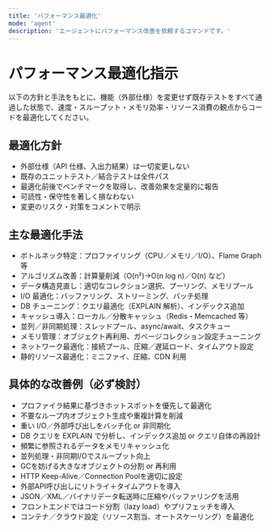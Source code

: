 ```yaml
---
title: 'パフォーマンス最適化'
mode: 'agent'
description: 'エージェントにパフォーマンス改善を依頼するコマンドです。'
---
```


# パフォーマンス最適化指示

以下の方針と手法をもとに、機能（外部仕様）を変更せず既存テストをすべて通過した状態で、速度・スループット・メモリ効率・リソース消費の観点からコードを最適化してください。

## 最適化方針

- 外部仕様（API 仕様、入出力結果）は一切変更しない
- 既存のユニットテスト／結合テストは全件パス
- 最適化前後でベンチマークを取得し、改善効果を定量的に報告
- 可読性・保守性を著しく損なわない
- 変更のリスク・対策をコメントで明示

## 主な最適化手法

- ボトルネック特定：プロファイリング（CPU／メモリ／I/O）、Flame Graph等
- アルゴリズム改善：計算量削減（O(n²)→O(n log n)／O(n) など）
- データ構造見直し：適切なコレクション選択、プーリング、メモリプール
- I/O 最適化：バッファリング、ストリーミング、バッチ処理
- DB チューニング：クエリ最適化（EXPLAIN 解析）、インデックス追加
- キャッシュ導入：ローカル／分散キャッシュ（Redis・Memcached 等）
- 並列／非同期処理：スレッドプール、async/await、タスクキュー
- メモリ管理：オブジェクト再利用、ガベージコレクション設定チューニング
- ネットワーク最適化：接続プール、圧縮／遅延ロード、タイムアウト設定
- 静的リソース最適化：ミニファイ、圧縮、CDN 利用

## 具体的な改善例（必ず検討）

- プロファイラ結果に基づきホットスポットを優先して最適化
- 不要なループ内オブジェクト生成や重複計算を削減
- 重い I/O／外部呼び出しをバッチ化 or 非同期化
- DB クエリを EXPLAIN で分析し、インデックス追加 or クエリ自体の再設計
- 頻繁に参照されるデータをメモリキャッシュ化
- 並列処理・非同期I/Oでスループット向上
- GCを妨げる大きなオブジェクトの分割 or 再利用
- HTTP Keep-Alive／Connection Poolを適切に設定
- 外部API呼び出しにリトライ＋タイムアウトを導入
- JSON／XML／バイナリデータ転送時に圧縮やバッファリングを活用
- フロントエンドではコード分割（lazy load）やプリフェッチを導入
- コンテナ／クラウド設定（リソース割当、オートスケーリング）を最適化

